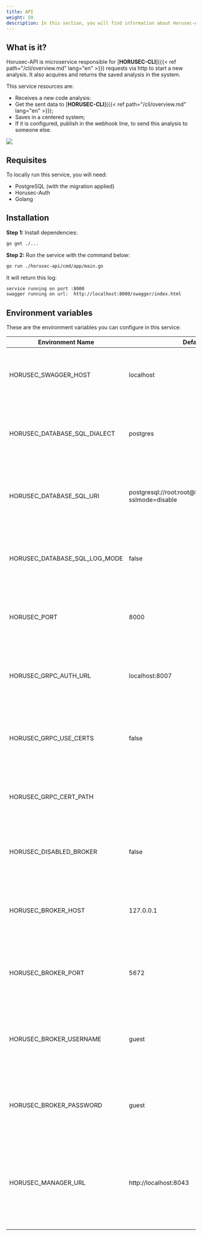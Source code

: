 ```yaml
---
title: API
weight: 50
description: In this section, you will find information about Horusec-API service.
---
```


## **What is it?**
Horusec-API is microservice responsible for [**HORUSEC-CLI**]({{< ref path="/cli/overview.md" lang="en" >}}) requests via  http to start a new analysis. It also acquires and returns the saved analysis in the system. 

This service resources are:

* Receives a new code analysis:
* Get the sent data to [**HORUSEC-CLI**]({{< ref path="/cli/overview.md" lang="en" >}});
* Saves in a centered system;
* If it is configured, publish in the webhook line, to send this analysis to someone else.

![](/docs/ptbr/web/services/api/0-arquitecture.jpg)

## **Requisites**

To locally run this service, you will need:

* PostgreSQL (with the migration applied)
* Horusec-Auth
* Golang

## **Installation**

**Step 1:** Install dependencies: 
```bash
go get ./...
```

**Step 2:** Run the service with the command below:

```bash
go run ./horusec-api/cmd/app/main.go
```

It will return this log:

```bash
service running on port :8000
swagger running on url:  http://localhost:8000/swagger/index.html
```

## **Environment variables**
These are the environment variables you can configure in this service:

| Environment Name                 | Default Value                                                    | Description                                                  |
|----------------------------------|------------------------------------------------------------------|--------------------------------------------------------------|
| HORUSEC_SWAGGER_HOST             | localhost                                                        | This environment variable gets which swagger host will be available.| 
| HORUSEC_DATABASE_SQL_DIALECT     | postgres                                                         | This environment variable gets the dialect to connet POSTGRES database. |
| HORUSEC_DATABASE_SQL_URI         | postgresql://root:root@localhost:5432/horusec_db?sslmode=disable | This environment variable gets the URI to connect to POSTGRES database.  |
| HORUSEC_DATABASE_SQL_LOG_MODE    | false                                                            | This environment variable gets the value to enable POSTGREs logs. |
| HORUSEC_PORT                     | 8000                                                             | This environment variable gets the port the service will start. |
| HORUSEC_GRPC_AUTH_URL            | localhost:8007                                                   | This environment variable gets the connection GRCP horusec-auth URL. |
| HORUSEC_GRPC_USE_CERTS           | false                                                            | This environment variable gets if the GRCP certificate is enabled or not. |
| HORUSEC_GRPC_CERT_PATH           |                                                                  | This environment variable gets the GRCP certificate path.| 
| HORUSEC_DISABLED_BROKER          | false                                                            | This environment variable gets if the broker is enabled or not. | 
| HORUSEC_BROKER_HOST              | 127.0.0.1                                                        | This environment variable gets host a host to connect to RABBITMQ broker. | 
| HORUSEC_BROKER_PORT              | 5672                                                             | This environment variable gets the port to connect to  RABBITMQ broker. |
| HORUSEC_BROKER_USERNAME          | guest                                                            | This environment variable gets the user name to connect to RABBITMQ broker. |
| HORUSEC_BROKER_PASSWORD          | guest                                                            | This environment variable gets the password to connect to RABBITMQ broker. |
| HORUSEC_MANAGER_URL              | http://localhost:8043                                            | This environment variable gets where the horusec-manager link service is to send to the webhook trigger. |
